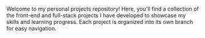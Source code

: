 Welcome to my personal projects repository! Here, you'll find a collection of the front-end and full-stack projects I have developed to showcase my skills and learning progress. Each project is organized into its own branch for easy navigation.

